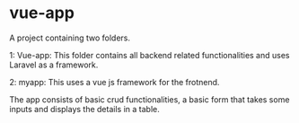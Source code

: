 # vue-app
A project containing two folders.

1: Vue-app:
This folder contains all backend related functionalities and uses Laravel as a framework.

2: myapp:
This uses a vue js framework for the frotnend.

The app consists of basic crud functionalities, a basic form that takes some inputs and displays the details in a table. 
